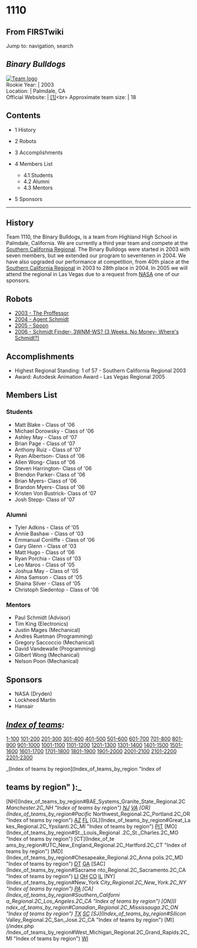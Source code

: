 # 1110

## From FIRSTwiki

Jump to: navigation, search

## _Binary Bulldogs_

[![Team logo](/media/b/b2/Theteamlogo.jpg)](Image:Theteamlogo.jpg "Team logo")<br>
Rookie Year: | 2003<br>
Location: | Palmdale, CA<br>
Official Website: | [[1]](http://www.xanga.com/highlandrobotics "http://www.xanga.com/highlandrobotics")<br>
Approximate team size: | 18

## Contents

- 1 History
- 2 Robots
- 3 Accomplishments
- 4 Members List

  - 4.1 Students
  - 4.2 Alumni
  - 4.3 Mentors

- 5 Sponsors

--------------------------------------------------------------------------------

## History

Team 1110, the Binary Bulldogs, is a team from Highland High School in Palmdale, California. We are currently a third year team and compete at the [Southern California Regional](Southern_California_Regional "Southern California Regional"). The Binary Bulldogs were started in 2003 with seven members, but we extended our program to seventenen in 2004\. We have also upgraded our performance at competition, from 40th place at the [Southern California Regional](Southern_California_Regional "Southern
California Regional") in 2003 to 28th place in 2004\. In 2005 we will attend the regional in Las Vegas due to a request from [NASA](NASA "NASA") one of our sponsors.

## Robots

- [2003 - The Proffessor](The_Proffessor_%281110%29 "The Proffessor \(1110\)")
- [2004 - Agent Schmidt](/index.php?title=Agent_Schmidt_%281110%29&action=edit "Agent Schmidt \(1110\)")
- [2005 - Spoon](/index.php?title=Spoon_%281110%29&action=edit "Spoon \(1110\)")
- [2006 - Schmidt Finder- 3WNM-WS? (3 Weeks, No Money- Where's Schmidt?)](/index.php?title=Schmidt_Finder-_3WNM-WS%3F_%281110%29&action=edit "Schmidt Finder- 3WNM-WS? \(1110\)")

## Accomplishments

- Highest Regional Standing: 1 of 57 - Southern California Regional 2003
- Award: Autodesk Animation Award - Las Vegas Regional 2005

## Members List

### Students

- Matt Blake - Class of '06
- Michael Dorowsky - Class of '06
- Ashley May - Class of '07
- Brian Page - Class of '07
- Anthony Ruiz - Class of '07
- Ryan Albertson- Class of '06
- Allen Wong- Class of '06
- Steven Harrington- Class of '06
- Brendon Parker- Class of '06
- Brian Myers- Class of '06
- Brandon Myers- Class of '06
- Kristen Von Bustrick- Class of '07
- Josh Stepp- Class of '07

### Alumni

- Tyler Adkins - Class of '05
- Annie Bashaw - Class of '03
- Emmanual Conliffe - Class of '06
- Gary Glenn - Class of '03
- Matt Hugo - Class of '06
- Ryan Porchia - Class of '03
- Leo Maros - Class of '05
- Joshua May - Class of '05
- Alma Samson - Class of '05
- Shaina Silver - Class of '05
- Christoph Siedentop - Class of '06

### Mentors

- Paul Schmidt (Advisor)
- Tim King (Electronics)
- Justin Mages (Mechanical)
- Andres Ruetman (Programming)
- Gregory Saccoccio (Mechanical)
- David Vandewalle (Programming)
- Gilbert Wong (Mechanical)
- Nelson Poon (Mechanical)

## Sponsors

- NASA (Dryden)
- Lockheed Martin
- Hansair

## _[Index of teams](Index_of_teams "Index of teams"):_

[1-100](Index_of_teams#1-100 "Index of teams") [101-200](Index_of_teams#101-200 "Index of teams") [201-300](Index_of_teams#201-300 "Index of teams") [301-400](Index_of_teams#301-400 "Index of teams") [401-500](Index_of_teams#401-500 "Index of teams") [501-600](Index_of_teams#501-600 "Index of teams") [601-700](Index_of_teams#601-700 "Index of teams") [701-800](Index_of_teams#701-800 "Index of teams") [801-900](Index_of_teams#801-900 "Index of teams") [901-1000](Index_of_teams#901-1000 "Index of teams") [1001-1100](Index_of_teams#1001-1100 "Index of teams") [1101-1200](Index_of_teams#1101-1200 "Index of teams") [1201-1300](Index_of_teams#1201-1300 "Index of teams") [1301-1400](Index_of_teams#1301-1400 "Index of teams") [1401-1500](Index_of_teams#1401-1500 "Index of teams") [1501-1600](Index_of_teams#1501-1600 "Index of teams") [1601-1700](Index_of_teams#1601-1700 "Index of teams") [1701-1800](Index_of_teams#1701-1800 "Index of teams") [1801-1900](Index_of_teams#1801-1900 "Index of teams") [1901-2000](Index_of_teams#1901-2000 "Index of teams") [2001-2100](Index_of_teams#2001-2100 "Index of teams") [2101-2200](Index_of_teams#2101-2200 "Index of teams") [2201-2300](Index_of_teams#2201-2300 "Index of teams")

_[Index of teams by region](Index_of_teams_by_region "Index of

## teams by region" ):_

[NH](Index_of_teams_by_region#BAE_Systems_Granite_State_Regional.2C
_Manchester.2C_NH "Index of teams by region") [NJ](Index_of_teams_by_region#New_Jersey_Regional.2C_Trenton.2C_NJ "Index of teams by region") [VA](Index_of_teams_by_region#NASA.2FVCU_Regional.2C_Richmond.2C_VA "Index of teams by region") [OR](Index_of_teams_by_region#Pacific_
Northwest_Regional.2C_Portland.2C_OR "Index of teams by region") [AZ](Index_of_teams_by_region#Arizona_Regional.2C_Phoenix.2C_AZ "Index of teams by region") [FL](Index_of_teams_by_region#Florida_Regional.2C_Orlando.2C_FL "Index of teams by region") [GL](Index_of_teams_by_region#Great_La
kes_Regional.2C_Ypsilanti.2C_MI "Index of teams by region") [PIT](Index_of_teams_by_region#Pittsburgh_Regional.2C_Pittsburgh.2C_PA "Index of
teams by region") [MO](Index_of_teams_by_region#St._Louis_Regional
.2C_St._Charles.2C_MO "Index of teams by region") [CT](Index_of_te
ams_by_region#UTC_New_England_Regional.2C_Hartford.2C_CT "Index of teams by
region") [MD](Index_of_teams_by_region#Chesapeake_Regional.2C_Anna
polis.2C_MD "Index of teams by region") [DT](Index_of_teams_by_region#Detroit_Regional.2C_Detroit.2C_MI "Index of teams by region") [GA](Index_of_teams_by_region#Peachtree_Regional.2C_Duluth.2C_GA "Index of teams by region") [SAC](Index_of_teams_by_region#Sacrame
nto_Regional.2C_Sacramento.2C_CA "Index of teams by region") [LI](Index_of_teams_by_region#SBPLI_Long_Island_Regional.2C_Brentwood.2C_NY "Index
of teams by region") [OH](Index_of_teams_by_region#Buckeye_Regional.2C_Cleveland.2C_OH "Index of teams by region") [CO](Index_of_teams_by_region#Colorado_Regional.2C_Denver.2C_CO "Index of teams by region") [IL](Index_of_teams_by_region#Midwest_Regional.2C_Evanston.2C_IL "Index of teams by region") [NY](Index_of_teams_by_region#New_York
_City_Regional.2C_New_York.2C_NY "Index of teams by region") [PA](Index_of_teams_by_region#Philadelphia_Regional.2C_Philadelphia.2C_PA "Index of
teams by region") [CA](Index_of_teams_by_region#Southern_Californi
a_Regional.2C_Los_Angeles.2C_CA "Index of teams by region") [ON](I
ndex_of_teams_by_region#Canadian_Regional.2C_Mississauga.2C_ON "Index of teams
by region") [TX](Index_of_teams_by_region#Lone_Star_Regional.2C_Houston.2C_TX "Index of teams by region") [SC](Index_of_teams_by_region#Palmetto_Regional.2C_Columbia.2C_SC "Index of teams by region") [SJ](Index_of_teams_by_region#Silicon_
Valley_Regional.2C_San_Jose.2C_CA "Index of teams by region") [MI](/index.php
/Index_of_teams_by_region#West_Michigan_Regional.2C_Grand_Rapids.2C_MI "Index
of teams by region") [WI](Index_of_teams_by_region#Wisconsin_Regional.2C_Milwaukee.2C_WI "Index of teams by region")
